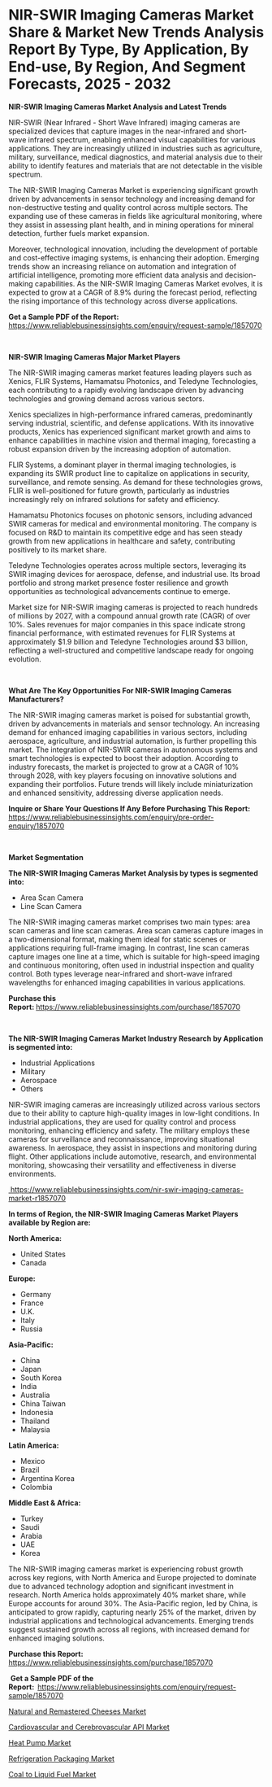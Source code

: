 <p><h1>NIR-SWIR Imaging Cameras Market Share & Market New Trends Analysis Report By Type, By Application, By End-use, By Region, And Segment Forecasts, 2025 - 2032</h1></p><p><strong>NIR-SWIR Imaging Cameras Market Analysis and Latest Trends</strong></p>
<p><p>NIR-SWIR (Near Infrared - Short Wave Infrared) imaging cameras are specialized devices that capture images in the near-infrared and short-wave infrared spectrum, enabling enhanced visual capabilities for various applications. They are increasingly utilized in industries such as agriculture, military, surveillance, medical diagnostics, and material analysis due to their ability to identify features and materials that are not detectable in the visible spectrum.</p><p>The NIR-SWIR Imaging Cameras Market is experiencing significant growth driven by advancements in sensor technology and increasing demand for non-destructive testing and quality control across multiple sectors. The expanding use of these cameras in fields like agricultural monitoring, where they assist in assessing plant health, and in mining operations for mineral detection, further fuels market expansion. </p><p>Moreover, technological innovation, including the development of portable and cost-effective imaging systems, is enhancing their adoption. Emerging trends show an increasing reliance on automation and integration of artificial intelligence, promoting more efficient data analysis and decision-making capabilities. As the NIR-SWIR Imaging Cameras Market evolves, it is expected to grow at a CAGR of 8.9% during the forecast period, reflecting the rising importance of this technology across diverse applications.</p></p>
<p><strong>Get a Sample PDF of the Report:&nbsp;</strong> <a href="https://www.reliablebusinessinsights.com/enquiry/request-sample/1857070?utm_campaign=1950&utm_medium=2&utm_source=Github&utm_content=ia&utm_term=08012025&utm_id=nir-swir-imaging-cameras">https://www.reliablebusinessinsights.com/enquiry/request-sample/1857070</a></p>
<p>&nbsp;</p>
<p><strong>NIR-SWIR Imaging Cameras Major Market Players</strong></p>
<p><p>The NIR-SWIR imaging cameras market features leading players such as Xenics, FLIR Systems, Hamamatsu Photonics, and Teledyne Technologies, each contributing to a rapidly evolving landscape driven by advancing technologies and growing demand across various sectors.</p><p>Xenics specializes in high-performance infrared cameras, predominantly serving industrial, scientific, and defense applications. With its innovative products, Xenics has experienced significant market growth and aims to enhance capabilities in machine vision and thermal imaging, forecasting a robust expansion driven by the increasing adoption of automation.</p><p>FLIR Systems, a dominant player in thermal imaging technologies, is expanding its SWIR product line to capitalize on applications in security, surveillance, and remote sensing. As demand for these technologies grows, FLIR is well-positioned for future growth, particularly as industries increasingly rely on infrared solutions for safety and efficiency.</p><p>Hamamatsu Photonics focuses on photonic sensors, including advanced SWIR cameras for medical and environmental monitoring. The company is focused on R&D to maintain its competitive edge and has seen steady growth from new applications in healthcare and safety, contributing positively to its market share.</p><p>Teledyne Technologies operates across multiple sectors, leveraging its SWIR imaging devices for aerospace, defense, and industrial use. Its broad portfolio and strong market presence foster resilience and growth opportunities as technological advancements continue to emerge.</p><p>Market size for NIR-SWIR imaging cameras is projected to reach hundreds of millions by 2027, with a compound annual growth rate (CAGR) of over 10%. Sales revenues for major companies in this space indicate strong financial performance, with estimated revenues for FLIR Systems at approximately $1.9 billion and Teledyne Technologies around $3 billion, reflecting a well-structured and competitive landscape ready for ongoing evolution.</p></p>
<p>&nbsp;</p>
<p><strong>What Are The Key Opportunities For NIR-SWIR Imaging Cameras Manufacturers?</strong></p>
<p><p>The NIR-SWIR imaging cameras market is poised for substantial growth, driven by advancements in materials and sensor technology. An increasing demand for enhanced imaging capabilities in various sectors, including aerospace, agriculture, and industrial automation, is further propelling this market. The integration of NIR-SWIR cameras in autonomous systems and smart technologies is expected to boost their adoption. According to industry forecasts, the market is projected to grow at a CAGR of 10% through 2028, with key players focusing on innovative solutions and expanding their portfolios. Future trends will likely include miniaturization and enhanced sensitivity, addressing diverse application needs.</p></p>
<p><strong>Inquire or Share Your Questions If Any Before Purchasing This Report:</strong> <a href="https://www.reliablebusinessinsights.com/enquiry/pre-order-enquiry/1857070?utm_campaign=1950&utm_medium=2&utm_source=Github&utm_content=ia&utm_term=08012025&utm_id=nir-swir-imaging-cameras">https://www.reliablebusinessinsights.com/enquiry/pre-order-enquiry/1857070</a></p>
<p>&nbsp;</p>
<p><strong>Market Segmentation</strong></p>
<p><strong>The NIR-SWIR Imaging Cameras Market Analysis by types is segmented into:</strong></p>
<p><ul><li>Area Scan Camera</li><li>Line Scan Camera</li></ul></p>
<p><p>The NIR-SWIR imaging cameras market comprises two main types: area scan cameras and line scan cameras. Area scan cameras capture images in a two-dimensional format, making them ideal for static scenes or applications requiring full-frame imaging. In contrast, line scan cameras capture images one line at a time, which is suitable for high-speed imaging and continuous monitoring, often used in industrial inspection and quality control. Both types leverage near-infrared and short-wave infrared wavelengths for enhanced imaging capabilities in various applications.</p></p>
<p><strong>Purchase this Report:&nbsp;</strong><a href="https://www.reliablebusinessinsights.com/purchase/1857070?utm_campaign=1950&utm_medium=2&utm_source=Github&utm_content=ia&utm_term=08012025&utm_id=nir-swir-imaging-cameras">https://www.reliablebusinessinsights.com/purchase/1857070</a></p>
<p>&nbsp;</p>
<p><strong>The NIR-SWIR Imaging Cameras Market Industry Research by Application is segmented into:</strong></p>
<p><ul><li>Industrial Applications</li><li>Military</li><li>Aerospace</li><li>Others</li></ul></p>
<p><p>NIR-SWIR imaging cameras are increasingly utilized across various sectors due to their ability to capture high-quality images in low-light conditions. In industrial applications, they are used for quality control and process monitoring, enhancing efficiency and safety. The military employs these cameras for surveillance and reconnaissance, improving situational awareness. In aerospace, they assist in inspections and monitoring during flight. Other applications include automotive, research, and environmental monitoring, showcasing their versatility and effectiveness in diverse environments.</p></p>
<p><a href="https://www.reliablebusinessinsights.com/nir-swir-imaging-cameras-market-r1857070?utm_campaign=1950&utm_medium=2&utm_source=Github&utm_content=ia&utm_term=08012025&utm_id=nir-swir-imaging-cameras">&nbsp;https://www.reliablebusinessinsights.com/nir-swir-imaging-cameras-market-r1857070</a></p>
<p><strong>In terms of Region, the NIR-SWIR Imaging Cameras Market Players available by Region are:</strong></p>
<p>
    <p> <strong> North America: </strong>
        <ul>
            <li>United States</li>
            <li>Canada</li>
        </ul>
        </p> 
    <p> <strong> Europe: </strong>
        <ul>
            <li>Germany</li>
            <li>France</li>
            <li>U.K.</li>
            <li>Italy</li>
            <li>Russia</li>
        </ul>
        </p> 
    <p> <strong> Asia-Pacific: </strong>
        <ul>
            <li>China</li>
            <li>Japan</li>
            <li>South Korea</li>
            <li>India</li>
            <li>Australia</li>
            <li>China Taiwan</li>
            <li>Indonesia</li>
            <li>Thailand</li>
            <li>Malaysia</li>
        </ul>
        </p> 
    <p> <strong> Latin America: </strong>
        <ul>
            <li>Mexico</li>
            <li>Brazil</li>
            <li>Argentina Korea</li>
            <li>Colombia</li>
        </ul>
        </p> 
    <p> <strong> Middle East & Africa: </strong>
        <ul>
            <li>Turkey</li>
            <li>Saudi</li>
            <li>Arabia</li>
            <li>UAE</li>
            <li>Korea</li>
        </ul>
    </p>
    </p>
<p><p>The NIR-SWIR imaging cameras market is experiencing robust growth across key regions, with North America and Europe projected to dominate due to advanced technology adoption and significant investment in research. North America holds approximately 40% market share, while Europe accounts for around 30%. The Asia-Pacific region, led by China, is anticipated to grow rapidly, capturing nearly 25% of the market, driven by industrial applications and technological advancements. Emerging trends suggest sustained growth across all regions, with increased demand for enhanced imaging solutions.</p></p>
<p><strong>Purchase this Report: </strong><a href="https://www.reliablebusinessinsights.com/purchase/1857070?utm_campaign=1950&utm_medium=2&utm_source=Github&utm_content=ia&utm_term=08012025&utm_id=nir-swir-imaging-cameras">https://www.reliablebusinessinsights.com/purchase/1857070</a></p>
<p>&nbsp;<strong>Get a Sample PDF of the Report:&nbsp;&nbsp;</strong><a href="https://www.reliablebusinessinsights.com/enquiry/request-sample/1857070?utm_campaign=1950&utm_medium=2&utm_source=Github&utm_content=ia&utm_term=08012025&utm_id=nir-swir-imaging-cameras">https://www.reliablebusinessinsights.com/enquiry/request-sample/1857070</a></p>
<p><strong></strong></p>
<p><p><a href="https://github.com/OlenFleming68/Market-Research-Report-List-1/blob/main/natural-and-remastered-cheeses-market.md?utm_campaign=1950&utm_medium=2&utm_source=Github&utm_content=ia&utm_term=08012025&utm_id=nir-swir-imaging-cameras">Natural and Remastered Cheeses Market</a></p><p><a href="https://www.linkedin.com/pulse/global-cardiovascular-cerebrovascular-api-market-opportunities-tyfrf?utm_campaign=1950&utm_medium=2&utm_source=Github&utm_content=ia&utm_term=08012025&utm_id=nir-swir-imaging-cameras">Cardiovascular and Cerebrovascular API Market</a></p><p><a href="https://www.linkedin.com/pulse/heat-pump-market-size-growth-trends-statistics-forecasts-why7c?utm_campaign=1950&utm_medium=2&utm_source=Github&utm_content=ia&utm_term=08012025&utm_id=nir-swir-imaging-cameras">Heat Pump Market</a></p><p><a href="https://www.linkedin.com/pulse/refrigeration-packaging-market-report-2025-2032-evaluating-growth-czjcf?utm_campaign=1950&utm_medium=2&utm_source=Github&utm_content=ia&utm_term=08012025&utm_id=nir-swir-imaging-cameras">Refrigeration Packaging Market</a></p><p><a href="https://www.linkedin.com/pulse/trustworthy-market-insights-coal-liquid-fuel-size-share-p2wef?utm_campaign=1950&utm_medium=2&utm_source=Github&utm_content=ia&utm_term=08012025&utm_id=nir-swir-imaging-cameras">Coal to Liquid Fuel Market</a></p></p>
